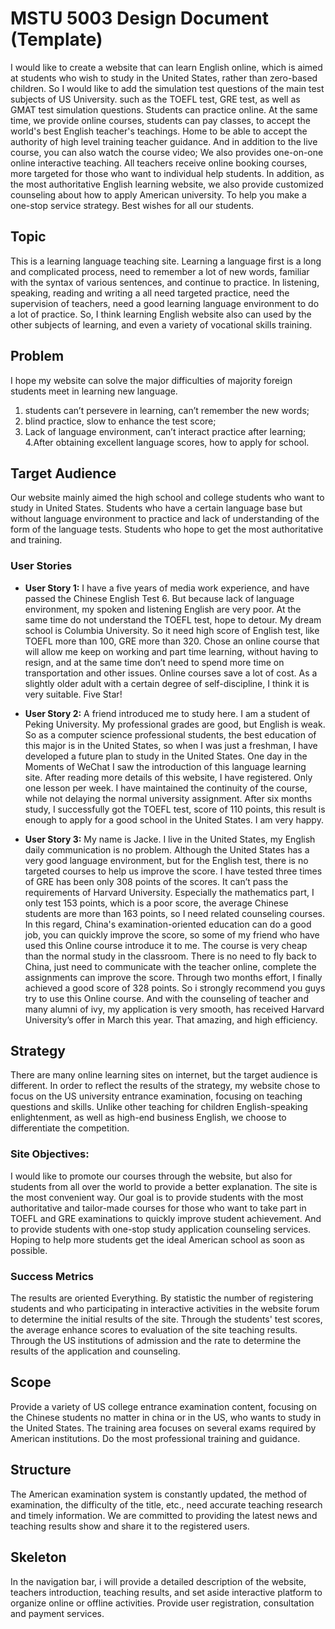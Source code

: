 # MSTU 5003 Design Document (Template)

I would like to create a website that can learn English online, which is aimed at students who wish to study in the United States, rather than zero-based children. So I would like to add the simulation test questions of the main test subjects of US University. such as the TOEFL test, GRE test, as well as GMAT test simulation questions. Students can practice online. At the same time, we provide online courses, students can pay classes, to accept the world's best English teacher's teachings. Home to be able to accept the authority of high level training teacher guidance. And in addition to the live course, you can also watch the course video; We also provides one-on-one online interactive teaching. All teachers receive online booking courses, more targeted for those who want to individual help students.
In addition, as the most authoritative English learning website, we also provide customized counseling about how to apply American university. To help you make a one-stop service strategy. Best wishes for all our students.



## Topic
This is a learning language teaching site. Learning a language first is a long and complicated process, need to remember a lot of new words, familiar with the syntax of various sentences, and continue to practice. In listening, speaking, reading and writing a all need targeted practice, need the supervision of teachers, need a good learning language environment to do a lot of practice. So, I think learning English website also can used by the other subjects of learning, and even a variety of vocational skills training.

## Problem
I hope my website can solve the major difficulties of majority foreign students meet in learning new language.
1. students can’t persevere in learning, can’t remember the new words;
2. blind practice, slow to enhance the test score;
3. Lack of language environment, can’t interact practice after learning;
4.After obtaining excellent language scores, how to apply for school.


## Target Audience
Our website mainly aimed the high school and college students who want to study in United States. Students who have a certain language base but without language environment to practice and lack of understanding of the form of the language tests. Students who hope to get the most authoritative and training.


### User Stories
- **User Story 1:**
I have a five years of media work experience, and have passed the Chinese English Test 6. But because lack of language environment, my spoken and listening English are very poor. At the same time do not understand the TOEFL test, hope to detour.  My dream school is Columbia University. So it need high score of English test, like TOEFL more than 100, GRE more than 320.  Chose an online course that will allow me keep on working and part time learning, without having to resign, and at the same time don’t need to spend more time on transportation and other issues. Online courses save a lot of cost. As a slightly older adult with a certain degree of self-discipline, I think it is very suitable. Five Star!

- **User Story 2:**
A friend introduced me to study here. I am a student of Peking University. My professional grades are good, but English is weak. So as a  computer science professional students, the best education of this major is in the United States, so when I was just a freshman, I have developed a future plan to study in the United States. One day in the Moments of WeChat I saw the introduction of this language learning site. After reading more details of this website, I have registered. Only one lesson per week. I have maintained the continuity of the course, while not delaying the normal university assignment. After six months study, I successfully got the TOEFL test, score of 110 points, this result is enough to apply for a good school in the United States. I am very happy.

- **User Story 3:**
My name is Jacke. I  live in the United States, my English daily communication is no problem. Although the United States has a very good language environment, but for the English test, there is no targeted courses to help us improve the score. I have tested three times of GRE has been only 308 points of the scores. It can’t pass the requirements of Harvard University. Especially the mathematics part, I only test 153 points, which is a poor score, the average Chinese students are more than 163 points, so I need related counseling courses. In this regard, China's examination-oriented education can do a good job, you can quickly improve the score, so some of my friend who have used this Online course introduce it to me. The course is very cheap than the normal study in the classroom. There is no need to fly back to China, just need to communicate with the teacher online, complete the assignments can improve the score. Through two months effort, I finally achieved a good score of 328 points. So i strongly recommend you guys try to use this Online course. And with the counseling of teacher and many alumni of ivy, my application is very smooth, has received Harvard University’s offer in March this year. That amazing, and high efficiency.



## Strategy
There are many online learning sites on internet, but the target audience is different. In order to reflect the results of the strategy, my website chose to focus on the US university entrance examination, focusing on teaching questions and skills. Unlike other teaching for children English-speaking enlightenment, as well as high-end business English, we choose to differentiate the competition.

### Site Objectives:
I would like to promote our courses through the website, but also for students from all over the world to provide a better explanation. The site is the most convenient way. Our goal is to provide students with the most authoritative and tailor-made courses for those who want to take part in TOEFL and GRE examinations to quickly improve student achievement. And to provide students with one-stop study application counseling services. Hoping to help more students get the ideal American school as soon as possible.


### Success Metrics
The results are oriented Everything. By statistic the number of registering students and who participating in interactive activities in the website forum to determine the initial results of the site. Through the students' test scores, the average enhance scores to evaluation of the site teaching results. Through the US institutions of admission and the rate to determine the results of the application and counseling.


## Scope
Provide a variety of US college entrance examination content, focusing on the Chinese students no matter in china or in the US, who wants to study in the United States. The training area focuses on several exams required by American institutions. Do the most professional training and guidance.


## Structure
The American examination system is constantly updated, the method of examination, the difficulty of the title, etc., need accurate teaching research and timely information. We are committed to providing the latest news and teaching results show and share it to the registered users.


## Skeleton
In the navigation bar, i will provide a detailed description of the website, teachers introduction, teaching results, and set aside interactive platform to organize online or offline activities. Provide user registration, consultation and payment services.
